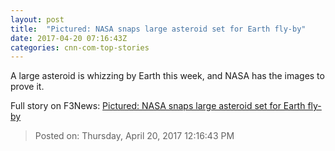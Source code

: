 ```yaml
---
layout: post
title:  "Pictured: NASA snaps large asteroid set for Earth fly-by"
date: 2017-04-20 07:16:43Z
categories: cnn-com-top-stories
---
```


A large asteroid is whizzing by Earth this week, and NASA has the images to prove it.


Full story on F3News: [Pictured: NASA snaps large asteroid set for Earth fly-by](http://www.f3nws.com/n/fDYTKE)

> Posted on: Thursday, April 20, 2017 12:16:43 PM
